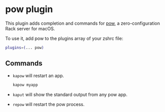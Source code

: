 # pow plugin

This plugin adds completion and commands for [pow](http://pow.cx/), a
zero-configuration Rack server for macOS.

To use it, add pow to the plugins array of your zshrc file:

```sh
plugins=(... pow)
```

## Commands

-   `kapow` will restart an app.

    ```bash
    kapow myapp
    ```

-   `kaput` will show the standard output from any pow app.
-   `repow` will restart the pow process.
